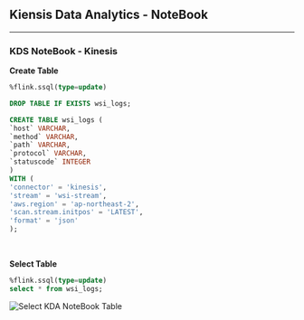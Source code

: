 ## Kiensis Data Analytics - NoteBook
---
### KDS NoteBook - Kinesis
**Create Table**
```sql
%flink.ssql(type=update)

DROP TABLE IF EXISTS wsi_logs;

CREATE TABLE wsi_logs (
`host` VARCHAR,
`method` VARCHAR,
`path` VARCHAR,
`protocol` VARCHAR,
`statuscode` INTEGER
)
WITH (
'connector' = 'kinesis',
'stream' = 'wsi-stream',
'aws.region' = 'ap-northeast-2',
'scan.stream.initpos' = 'LATEST',
'format' = 'json'
);
```

<br>

**Select Table**
```sql
%flink.ssql(type=update)
select * from wsi_logs;
```
![Select KDA NoteBook Table](https://github.com/IlIllIlllIllll/AWS/raw/main/KDA/NoteBook/kinesis/img/image-1.png)